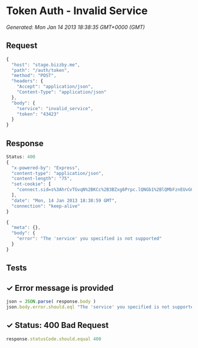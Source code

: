 # Token Auth - Invalid Service

*Generated: Mon Jan 14 2013 18:38:35 GMT+0000 (GMT)*
## Request
```javascript
{
  "host": "stage.bizzby.me",
  "path": "/auth/token",
  "method": "POST",
  "headers": {
    "Accept": "application/json",
    "Content-Type": "application/json"
  },
  "body": {
    "service": "invalid_service",
    "token": "43423"
  }
}
```

## Response
```javascript
Status: 400
{
  "x-powered-by": "Express",
  "content-type": "application/json",
  "content-length": "75",
  "set-cookie": [
    "connect.sid=s%3AhrCvTGvqN%2BKCc%2B3BZxg6Prpc.lQNGb1%2BlQMbFznEUvGC6WvNcCh1oc50AyKKF6bdPHI0; Path=/"
  ],
  "date": "Mon, 14 Jan 2013 18:38:59 GMT",
  "connection": "keep-alive"
}
```
```javascript
{
  "meta": {},
  "body": {
    "error": "The 'service' you specified is not supported"
  }
}
```

## Tests

## ✓ Error message is provided
```javascript
json = JSON.parse( response.body )
json.body.error.should.eql "The 'service' you specified is not supported"
```

## ✓ Status: 400 Bad Request
```javascript
response.statusCode.should.equal 400
```

